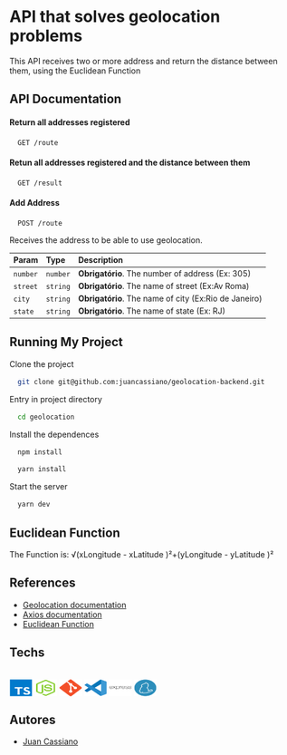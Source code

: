 
# API that solves geolocation problems

This API receives two or more address and return the distance between them, using the Euclidean Function

## API Documentation

#### Return all addresses registered

```http
  GET /route
```

#### Retun all addresses registered and the distance between them

```http
  GET /result
```

#### Add Address

```http
  POST /route
```

Receives the address to be able to use geolocation.

| Param         | Type     | Description                                   |
| :----------   | :--------| :------------------------------------------ |
| `number`      | `number` | **Obrigatório**. The number of address (Ex: 305) |
| `street`      | `string` | **Obrigatório**. The name of street (Ex:Av Roma)|
| `city`        | `string` | **Obrigatório**. The name of city (Ex:Rio de Janeiro)|
| `state`       | `string` | **Obrigatório**. The name of state (Ex: RJ) |



## Running My Project

Clone the project

```bash
  git clone git@github.com:juancassiano/geolocation-backend.git
```

Entry in project directory

```bash
  cd geolocation
```

Install the dependences

```bash
  npm install
```
```bash
  yarn install
```

Start the server

```bash
  yarn dev
```


## Euclidean Function

The Function is: √(xLongitude - xLatitude )²+(yLongitude - yLatitude )²


## References

 - [Geolocation documentation](https://developers.google.com/maps/documentation/geocoding/start)
 - [Axios documentation](https://axios-http.com/ptbr/docs/intro) 
 - [Euclidean Function](https://pt.wikipedia.org/wiki/Dist%C3%A2ncia_euclidiana)



## Techs

<div style="display: inline_block"><br>
  <img align="center" alt="Juan-Ts" height="30" width="40" src="https://raw.githubusercontent.com/devicons/devicon/master/icons/typescript/typescript-plain.svg">
  <img align="center" alt="Juan-NodeJS" height="30" width="40" src="https://github.com/devicons/devicon/blob/master/icons/nodejs/nodejs-original.svg">
  <img align="center" alt="Juan-Git" height="30" width="40" src="https://github.com/devicons/devicon/blob/master/icons/git/git-original.svg">
  <img align="center" alt="Juan-VsCode" height="30" width="40" src="https://github.com/devicons/devicon/blob/master/icons/vscode/vscode-original.svg">
  <img align="center" alt="Juan-Express" height="30" width="40" src="https://github.com/devicons/devicon/blob/master/icons/express/express-original-wordmark.svg">
  <img align="center" alt="Juan-Yarn" height="30" width="40" src="https://github.com/devicons/devicon/blob/master/icons/yarn/yarn-original.svg">

</div>

## Autores

- [Juan Cassiano](https://www.github.com/juancassiano)

